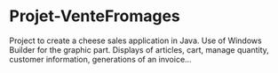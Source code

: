 # Projet-VenteFromages
Project to create a cheese sales application in Java. Use of Windows Builder for the graphic part. Displays of articles, cart, manage quantity, customer information, generations of an invoice...
